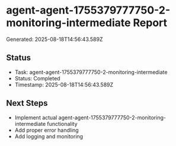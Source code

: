 # agent-agent-1755379777750-2-monitoring-intermediate Report

Generated: 2025-08-18T14:56:43.589Z

## Status
- Task: agent-agent-1755379777750-2-monitoring-intermediate
- Status: Completed
- Timestamp: 2025-08-18T14:56:43.589Z

## Next Steps
- Implement actual agent-agent-1755379777750-2-monitoring-intermediate functionality
- Add proper error handling
- Add logging and monitoring
